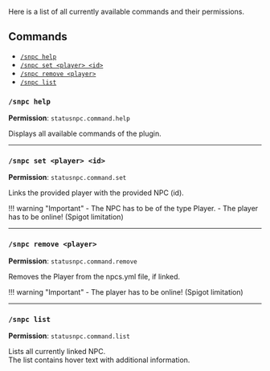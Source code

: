 Here is a list of all currently available commands and their permissions.

## Commands
- [`/snpc help`](#snpc-help)
- [`/snpc set <player> <id>`](#snpc-set-player-id)
- [`/snpc remove <player>`](#snpc-remove-player)
- [`/snpc list`](#snpc-list)

### `/snpc help`
**Permission**: `statusnpc.command.help`

Displays all available commands of the plugin.

----
### `/snpc set <player> <id>`
**Permission**: `statusnpc.command.set`

Links the provided player with the provided NPC (id).

!!! warning "Important"
    - The NPC has to be of the type Player.
    - The player has to be online! (Spigot limitation)

----
### `/snpc remove <player>`
**Permission**: `statusnpc.command.remove`

Removes the Player from the npcs.yml file, if linked.

!!! warning "Important"
    - The player has to be online! (Spigot limitation)

----
### `/snpc list`
**Permission**: `statusnpc.command.list`

Lists all currently linked NPC.  
The list contains hover text with additional information.
